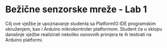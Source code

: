 # Bežične senzorske mreže - Lab 1

Cilj ove vježbe je upoznavanje studenta sa PlatformIO IDE programskim okruženjem, kao i Arduino mikrokontroler platformom. Student će u sklopu današnje vježbe realizirati nekoliko osnovnih primjera te ih testirati na Arduino platformi.

